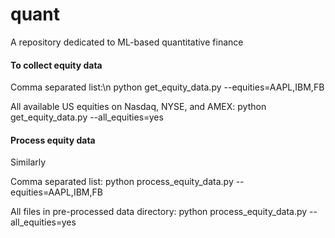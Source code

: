 # quant
A repository dedicated to ML-based quantitative finance

#### To collect equity data
Comma separated list:\n
python get_equity_data.py --equities=AAPL,IBM,FB

All available US equities on Nasdaq, NYSE, and AMEX:
python get_equity_data.py --all_equities=yes

#### Process equity data
Similarly

Comma separated list:
python process_equity_data.py --equities=AAPL,IBM,FB

All files in pre-processed data directory:
python process_equity_data.py --all_equities=yes
